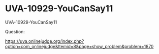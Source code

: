 # UVA-10929-YouCanSay11
UVA-10929-YouCanSay11

Question:

https://uva.onlinejudge.org/index.php?option=com_onlinejudge&Itemid=8&page=show_problem&problem=1870
